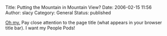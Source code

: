 Title: Putting the Mountain in Mountain View?
Date: 2006-02-15 11:56
Author: slacy
Category: General
Status: published

[Oh my.](http://evmedia.com/tower) Pay close attention to the page title
(what appears in your browser title bar). I want my People Pods!
